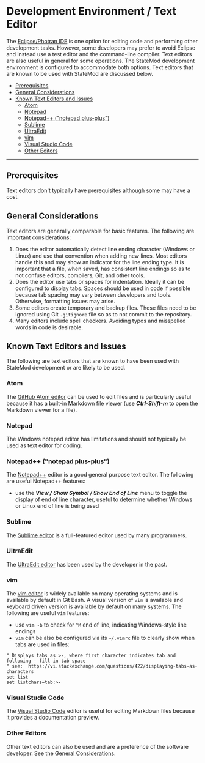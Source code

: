 # Development Environment / Text Editor #

The [Eclipse/Photran IDE](eclipse) is one option for editing code and performing other development tasks.
However, some developers may prefer to avoid Eclipse and instead use a test editor and the command-line compiler.
Text editors are also useful in general for some operations.
The StateMod development environment is configured to accommodate both options.
Text editors that are known to be used with StateMod are discussed below.

* [Prerequisites](#prerequisites)
* [General Considerations](#general-considerations)
* [Known Text Editors and Issues](#known-text-editors-and-issues)
    + [Atom](#atom)
    + [Notepad](#notepad)
    + [Notepad++ ("notepad plus-plus")](#notepad-notepad-plus-plus)
    + [Sublime](#sublime)
    + [UltraEdit](#ultraedit)
    + [vim](#vim)
    + [Visual Studio Code](#visual-studio-code)
    + [Other Editors](#other-editors)

-------------

## Prerequisites ##

Text editors don't typically have prerequisites although some may have a cost.

## General Considerations ##

Text editors are generally comparable for basic features.
The following are important considerations:

1.  Does the editor automatically detect line ending character (Windows or Linux) and use that
    convention when adding new lines.
    Most editors handle this and may show an indicator for the line ending type.
    It is important that a file, when saved, has consistent line endings
    so as to not confuse editors, compilers, Git, and other tools.
2.  Does the editor use tabs or spaces for indentation.
    Ideally it can be configured to display tabs.
    Spaces should be used in code if possible because tab spacing may vary between developers and tools.
    Otherwise, formatting issues may arise.
3.  Some editors create temporary and backup files.
    These files need to be ignored using Git `.gitignore` file so as to not commit to the repository.
4.  Many editors include spell checkers.
    Avoiding typos and misspelled words in code is desirable.

## Known Text Editors and Issues ##

The following are text editors that are known to have been used with StateMod development
or are likely to be used.

### Atom ###

The [GitHub Atom editor](https://atom.io/)
can be used to edit files and is particularly useful because it has a built-in Markdown file viewer
(use ***Ctrl-Shift-m*** to open the Markdown viewer for a file).

### Notepad ###

The Windows notepad editor has limitations and should not typically be used as text editor for coding.

### Notepad++ ("notepad plus-plus") ###

The [Notepad++](https://notepad-plus-plus.org/) editor is a good general purpose text editor.
The following are useful Notepad++ features:

*   use the ***View / Show Symbol / Show End of Line*** menu to toggle the display
    of end of line character, useful to determine whether Windows or Linux end of line is being used

### Sublime ###

The [Sublime editor](https://www.sublimetext.com/) is a full-featured editor used by many programmers.

### UltraEdit ###

The [UltraEdit editor](https://www.ultraedit.com/)
has been used by the developer in the past.

### vim ###

The [vim editor](https://www.vim.org/) is widely available on many operating systems and
is available by default in Git Bash.
A visual version of `vim` is available and keyboard driven version is available by default on many systems.
The following are useful `vim` features:

* use `vim -b` to check for `^M` end of line, indicating Windows-style line endings
* `vim` can be also be configured via its `~/.vimrc` file to clearly show when tabs are used in files:

```
" Displays tabs as >-, where first character indicates tab and following - fill in tab space
" see:  https://vi.stackexchange.com/questions/422/displaying-tabs-as-characters
set list
set listchars=tab:>-
```

### Visual Studio Code ###

The [Visual Studio Code](https://code.visualstudio.com/)
editor is useful for editing Markdown files because it provides a documentation preview.

### Other Editors ###

Other text editors can also be used and are a preference of the software developer.
See the [General Considerations](#general-considerations).
